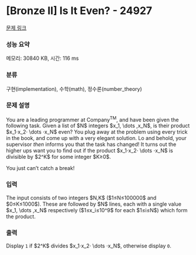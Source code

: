 # [Bronze II] Is It Even? - 24927 

[문제 링크](https://www.acmicpc.net/problem/24927) 

### 성능 요약

메모리: 30840 KB, 시간: 116 ms

### 분류

구현(implementation), 수학(math), 정수론(number_theory)

### 문제 설명

<p>You are a leading programmer at Company<sup>TM</sup>, and have been given the following task. Given a list of $N$ integers $x_1, \dots ,x_N$, is their product $x_1⋅x_2⋅ \dots ⋅x_N$ even? You plug away at the problem using every trick in the book, and come up with a very elegant solution. Lo and behold, your supervisor <i>then</i> informs you that the task has changed! It turns out the higher ups want you to find out if the product $x_1⋅x_2⋅ \dots ⋅x_N$ is divisible by $2^K$ for some integer $K≥0$.</p>

<p>You just can’t catch a break!</p>

### 입력 

 <p>The input consists of two integers $N,K$ ($1≤N≤100000$ and $0≤K≤1000$). These are followed by $N$ lines, each with a single value $x_1, \dots ,x_N$ respectively ($1≤x_i≤10^9$ for each $1≤i≤N$) which form the product.</p>

### 출력 

 <p>Display <code>1</code> if $2^K$ divides $x_1⋅x_2⋅ \dots ⋅x_N$, otherwise display <code>0</code>.</p>

